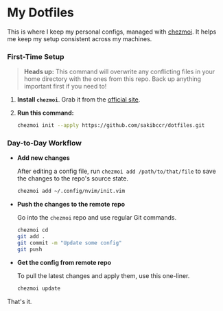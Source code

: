 # My Dotfiles

This is where I keep my personal configs, managed with [chezmoi](https://www.chezmoi.io). It helps me keep my setup consistent across my machines.

### First-Time Setup

> **Heads up:** This command will overwrite any conflicting files in your home directory with the ones from this repo. Back up anything important first if you need to!

1.  **Install `chezmoi`**. Grab it from the [official site](https://www.chezmoi.io/install/).

2.  **Run this command:**

    ```bash
    chezmoi init --apply https://github.com/sakibccr/dotfiles.git
    ```

### Day-to-Day Workflow

* **Add new changes**
    
    After editing a config file, run `chezmoi add /path/to/that/file` to save the changes to the repo's source state.

    ```bash
    chezmoi add ~/.config/nvim/init.vim
    ```

* **Push the changes to the remote repo**

    Go into the `chezmoi` repo and use regular Git commands.

    ```bash
    chezmoi cd
    git add .
    git commit -m "Update some config"
    git push
    ```

* **Get the config from remote repo**

    To pull the latest changes and apply them, use this one-liner.

    ```bash
    chezmoi update
    ```

That's it.
